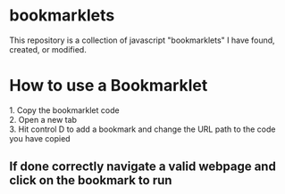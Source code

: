 # bookmarklets
This repository is a collection of javascript "bookmarklets" I have found, created, or modified.
<h1>How to use a Bookmarklet</h1>
1. Copy the bookmarklet code<br>
2. Open a new tab<br>
3. Hit control D to add a bookmark and change the URL path to the code you have copied
<h2>If done correctly navigate a valid webpage and click on the bookmark to run</h2>
